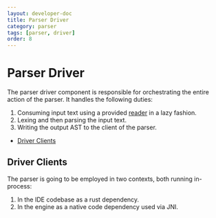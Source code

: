 ```yaml
---
layout: developer-doc
title: Parser Driver
category: parser
tags: [parser, driver]
order: 8
---
```


# Parser Driver

The parser driver component is responsible for orchestrating the entire action
of the parser. It handles the following duties:

1.  Consuming input text using a provided [reader](./reader.md) in a lazy
    fashion.
2.  Lexing and then parsing the input text.
3.  Writing the output AST to the client of the parser.

<!-- MarkdownTOC levels="2,3" autolink="true" -->

- [Driver Clients](#driver-clients)

<!-- /MarkdownTOC -->

## Driver Clients

The parser is going to be employed in two contexts, both running in-process:

1. In the IDE codebase as a rust dependency.
2. In the engine as a native code dependency used via JNI.
